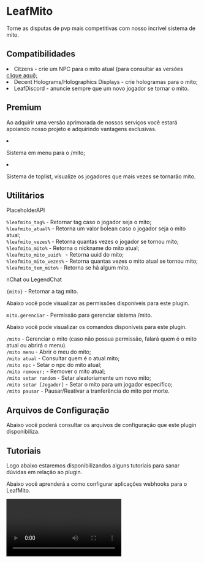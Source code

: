 # LeafMito
<secondary-label ref="gratuita"/>
<secondary-label ref="premium"/>

<p>Torne as disputas de pvp mais competitivas com nosso incrível sistema de mito.</p>

## Compatibilidades

<list>
    <li>
        Citzens - crie um NPC para o mito atual (para consultar as versões <a href="dependencias-utilitarios.md" anchor="depend-citzens"> clique aqui</a>);
    </li>
    <li>
        Decent Holograms/Holographics Displays - crie hologramas para o mito;
    </li>
    <li>
        LeafDiscord - anuncie sempre que um novo jogador se tornar o mito.
    </li>
</list>

## Premium

<p>Ao adquirir uma versão aprimorada de nossos serviços você estará apoiando nosso projeto e adquirindo vantagens exclusivas.</p>

<procedure title="Quais sãos as vantagens?">
    <list>
        <li>
            <p>Sistema em menu para o /mito;</p>
        </li>
        <li>
            <p>Sistema de toplist, visualize os jogadores que mais vezes se tornarão mito.</p>
        </li>
    </list>
</procedure>

## Utilitários

<tabs>
    <tab title="Placeholders">
        <procedure title="Placeholders">
            <p><control>PlaceholderAPI</control></p>
            <p><code>%leafmito_tag%</code> - Retornar tag caso o jogador seja o mito;<br>
            <code>%leafmito_atual%</code> - Retorna um valor bolean caso o jogador seja o mito atual;<br>
            <code>%leafmito_vezes%</code> - Retorna quantas vezes o jogador se tornou mito;<br>
            <code>%leafmito_mito%</code> - Retorna o nickname do mito atual;<br>
            <code>%leafmito_mito_uuid% </code> - Retorna uuid do mito;<br>
            <code>%leafmito_mito_vezes%</code> - Retorna quantas vezes o mito atual se tornou mito;<br>
            <code>%leafmito_tem_mito%</code> - Retorna se há algum mito.</p>
            <p><control>nChat ou LegendChat</control></p>
            <p><code>{mito}</code> - Retornar a tag mito.</p>
        </procedure>
    </tab>
    <tab title="Permissões">
        <procedure title="Permissões">
            <p>Abaixo você pode visualizar as permissões disponíveis para este plugin.</p>
            <p><code>mito.gerenciar</code> - Permissão para gerenciar sistema /mito.</p>
        </procedure>
    </tab>
    <tab title="Comandos">
        <procedure title="Comandos">
            <p>Abaixo você pode visualizar os comandos disponíveis para este plugin.</p>
            <p><code>/mito</code> - Gerenciar o mito (caso não possua permissão, falará quem é o mito atual ou abrirá o menu).<br>
            <code>/mito menu</code> - Abrir o meu do mito;<br>
            <code>/mito atual</code> - Consultar quem é o atual mito;<br>
            <code>/mito npc</code> - Setar o npc do mito atual;<br>
            <code>/mito remover;</code> - Remover o mito atual;<br>
            <code>/mito setar random</code> - Setar aleatoriamente um novo mito;<br>
            <code>/mito setar [Jogador]</code> - Setar o mito para um jogador específico;<br>
            <code>/mito pausar</code> - Pausar/Reativar a tranferência do mito por morte.</p>
        </procedure>
    </tab>
</tabs>

## Arquivos de Configuração

Abaixo você poderá consultar os arquivos de configuração que este plugin disponibiliza.

<include from="arquivos-mito.md" element-id="arquivos-mito"></include>

## Tutoriais

<p>Logo abaixo estaremos disponibilizandos alguns tutoriais para sanar dúvidas em relação ao plugin.</p>

<chapter title="Clique aqui" collapsible="true">
    <deflist>
        <def title="Como usar LeafDiscord + LeafMito?">
            <p>Abaixo você aprenderá a como configurar aplicações webhooks para o LeafMito.</p>
            <video src="https://www.youtube.com/watch?v=zVm-nnQJII4"/>
        </def>
    </deflist>
</chapter>

<seealso title="Veja mais sobre">
    <category ref="wrs">
        <a href="dependencias-utilitarios.md"/>
        <a href="versoes-premium.md"/>
        <a href="criacao-items.md"/>
        <a href="conditions.md"/>
    </category>
</seealso>